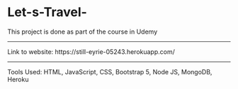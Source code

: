 # Let-s-Travel-
This project is done as part of the course in Udemy
<hr>
Link to website: https://still-eyrie-05243.herokuapp.com/
<hr>
Tools Used: HTML, JavaScript, CSS, Bootstrap 5, Node JS, MongoDB, Heroku
